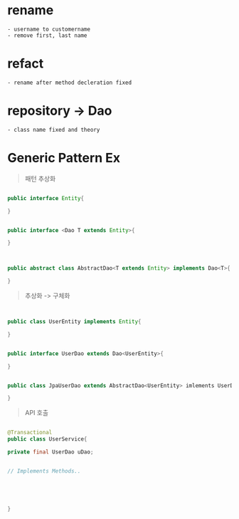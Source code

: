 
# rename
    - username to customername
    - remove first, last name

# refact 
    - rename after method decleration fixed

# repository -> Dao 
    - class name fixed and theory



# Generic Pattern Ex


> 패턴 추상화 

```JAVA

public interface Entity{

}


public interface <Dao T extends Entity>{

}



public abstract class AbstractDao<T extends Entity> implements Dao<T>{

}

```

> 추상화 -> 구체화 


```java


public class UserEntity implements Entity{

}


public interface UserDao extends Dao<UserEntity>{

}


public class JpaUserDao extends AbstractDao<UserEntity> imlements UserDao{

}


```


> API 호출



```java

@Transactional
public class UserService{

private final UserDao uDao;


// Implements Methods..





}


```
